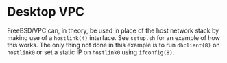 # Desktop VPC

FreeBSD/VPC can, in theory, be used in place of the host network stack by making
use of a `hostlink(4)` interface.  See `setup.sh` for an example of how this
works.  The only thing not done in this example is to run `dhclient(8)` on
`hostlink0` or set a static IP on `hostlink0` using `ifconfig(8)`.
